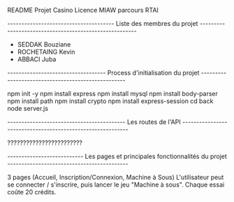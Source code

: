 README Projet Casino 
Licence MIAW parcours RTAI

-------------------------------------- Liste des membres du projet -------------------------------------------------------

- SEDDAK Bouziane
- ROCHETAING Kevin
- ABBACI Juba


----------------------------------- Process d'initialisation du projet ---------------------------------------------------

npm init -y
npm install express
npm install mysql
npm install body-parser
npm install path
npm install crypto
npm install express-session
cd back
node server.js

------------------------------------------ Les routes de l'API -----------------------------------------------------------

????????????????????????

--------------------------- Les pages et principales fonctionnalités du projet -------------------------------------------

3 pages (Accueil, Inscription/Connexion, Machine à Sous)
L'utilisateur peut se connecter / s'inscrire, puis lancer le jeu "Machine à sous". Chaque essai coûte 20 crédits.